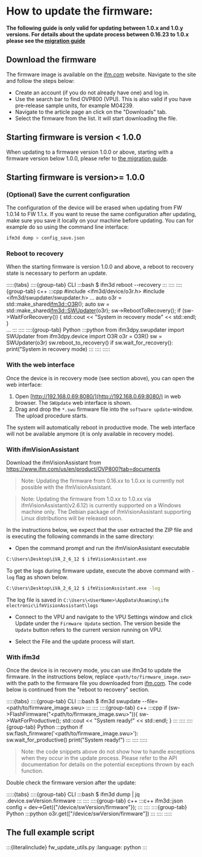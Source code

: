 # How to update the firmware:

**The following guide is only valid for updating between 1.0.x and 1.0.y versions. For details about the update process between 0.16.23 to 1.0.x please see the [migration guide](../Firmware/ReleaseNotes/FW_1.0.x/FW_1.0.x_migration_guide.md)**


## Download the firmware
The firmware image is available on the [ifm.com](https://www.ifm.com/) website. Navigate to the site and follow the steps below:
- Create an account (if you do not already have one) and log in.
- Use the search bar to find OVP800 (VPU). This is also valid if you have pre-release sample units, for example M04239.
- Navigate to the article page an click on the "Downloads" tab.
- Select the firmware from the list. It will start downloading the file.

## Starting firmware is version < 1.0.0
When updating to a firmware version 1.0.0 or above, starting with a firmware version below 1.0.0, please refer to [the migration guide](../Firmware/ReleaseNotes/FW_1.0.x/FW_1.0.x_migration_guide.md).
## Starting firmware is version>= 1.0.0

### (Optional) Save the current configuration
The configuration of the device will be erased when updating from FW 1.0.14 to FW 1.1.x. If you want to reuse the same configuration after updating, make sure you save it locally on your machine before updating. 
You can for example do so using the command line interface:
```bash
ifm3d dump > config_save.json
```
### Reboot to recovery
When the starting firmware is version 1.0.0 and above, a reboot to recovery state is necessary to perform an update. 

:::::{tabs}
::::{group-tab} CLI
:::bash
$ ifm3d reboot --recovery
:::
::::
::::{group-tab} c++
:::cpp
#include <ifm3d/device/o3r.h>
#include <ifm3d/swupdater/swupdater.h>
...
auto o3r = std::make_shared<ifm3d::O3R>();
auto sw = std::make_shared<ifm3d::SWUpdater>(o3r);
sw->RebootToRecovery();
if (sw->WaitForRecovery()) {
    std::cout << "System in recovery mode" << std::endl;
}  
...
:::
::::
::::{group-tab} Python
:::python
from ifm3dpy.swupdater import SWUpdater
from ifm3dpy.device import O3R
o3r = O3R()
sw = SWUpdater(o3r)
sw.reboot_to_recovery()
if sw.wait_for_recovery():
    print("System in recovery mode)
:::
::::
:::::

### With the web interface

Once the device is in recovery mode (see section above), you can open the web interface:

1. Open [http://192.168.0.69:8080/](http://192.168.0.69:8080/) in web browser. The `SWUpdate` web interface is shown.
2. Drag and drop the `*.swu` firmware file into the `software update`-window. The upload procedure starts.

The system will automatically reboot in productive mode. The web interface will not be available anymore (it is only available in recovery mode).

### With ifmVisionAssistant

Download the ifmVisionAssistant from https://www.ifm.com/us/en/product/OVP800?tab=documents

>Note: Updating the firmware from 0.16.xx to 1.0.xx is currently not possible with the ifmVisionAssistant.

>Note: Updating the firmware from 1.0.xx to 1.0.xx via ifmVisionAssistant(v2.6.12) is currently supported on a Windows machine only. The Debian package of ifmVisionAssistant supporting Linux distributions will be released soon.

In the instructions below, we expect that the user extracted the ZIP file and is executing the following commands in the same directory:

- Open the command prompt and run the ifmVisionAssistant executable
```sh
C:\Users\Desktop\iVA_2_6_12 $ ifmVisionAssistant.exe
```
To get the logs during firmware update, execute the above command with `-log` flag as shown below.
```sh
C:\Users\Desktop\iVA_2_6_12 $ ifmVisionAssistant.exe -log
```
The log file is saved in `C:\Users\<UserName>\AppData\Roaming\ifm electronic\ifmVisionAssistant\logs`

- Connect to the VPU and navigate to the VPU Settings window and click Update under the `Firmware Update` section. The version beside the `Update` button refers to the current version running on VPU.

- Select the File and the update process will start.

### With ifm3d

Once the device is in recovery mode, you can use ifm3d to update the firmware.
In the instructions below, replace `<path/to/firmware_image.swu>` with the path to the firmware file you downloaded from [ifm.com](https://www.ifm.com/).
The code below is continued from the "reboot to recovery" section.

:::::{tabs}
::::{group-tab} CLI
:::bash
$ ifm3d swupdate --file=<path/to/firmware_image.swu>
:::
::::
::::{group-tab} c++
:::cpp
if (sw->FlashFirmware("<path/to/firmware_image.swu>")){
    sw->WaitForProductive();
    std::cout << "System ready!" << std::endl;
}
:::
::::
::::{group-tab} Python
:::python
if sw.flash_firmware('<path/to/firmware_image.swu>'):
    sw.wait_for_productive()
    print("System ready!")
:::
::::
:::::
> Note: the code snippets above do not show how to handle exceptions when they occur in the update process.
> Please refer to the API documentation for details on the potential exceptions thrown by each function.

Double check the firmware version after the update:

:::::{tabs}
::::{group-tab} CLI
:::bash
$ ifm3d dump | jq .device.swVersion.firmware
:::
::::
::::{group-tab} c++
:::c++
ifm3d::json config = dev->Get({"/device/swVersion/firmware"});
:::
::::
::::{group-tab} Python
:::python
o3r.get(["/device/swVersion/firmware"])
:::
::::
:::::

## The full example script

:::{literalinclude} fw_update_utils.py
:language: python
:::